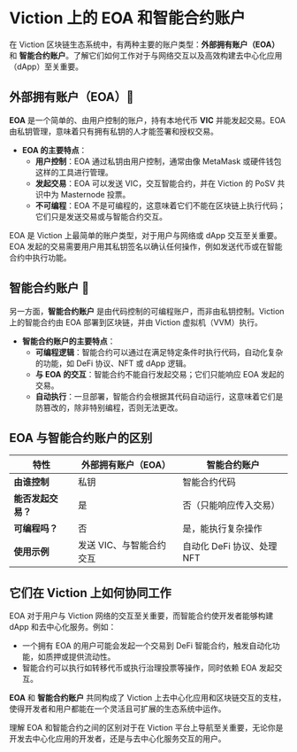 # Viction 上的 EOA 和智能合约账户

在 Viction 区块链生态系统中，有两种主要的账户类型：**外部拥有账户（EOA）** 和 **智能合约账户**。了解它们如何工作对于与网络交互以及高效构建去中心化应用（dApp）至关重要。

## 外部拥有账户（EOA）📒

**EOA** 是一个简单的、由用户控制的账户，持有本地代币 **VIC** 并能发起交易。EOA 由私钥管理，意味着只有拥有私钥的人才能签署和授权交易。

- **EOA 的主要特点**：
  - **用户控制**：EOA 通过私钥由用户控制，通常由像 MetaMask 或硬件钱包这样的工具进行管理。
  - **发起交易**：EOA 可以发送 VIC，交互智能合约，并在 Viction 的 PoSV 共识中为 Masternode 投票。
  - **不可编程**：EOA 不是可编程的，这意味着它们不能在区块链上执行代码；它们只是发送交易或与智能合约交互。

EOA 是 Viction 上最简单的账户类型，对于用户与网络或 dApp 交互至关重要。EOA 发起的交易需要用户用其私钥签名以确认任何操作，例如发送代币或在智能合约中执行功能。

## 智能合约账户 📜

另一方面，**智能合约账户** 是由代码控制的可编程账户，而非由私钥控制。Viction 上的智能合约由 EOA 部署到区块链，并由 Viction 虚拟机（VVM）执行。

- **智能合约账户的主要特点**：
  - **可编程逻辑**：智能合约可以通过在满足特定条件时执行代码，自动化复杂的功能，如 DeFi 协议、NFT 或 dApp 逻辑。
  - **与 EOA 的交互**：智能合约不能自行发起交易；它们只能响应 EOA 发起的交易。
  - **自动执行**：一旦部署，智能合约会根据其代码自动运行，这意味着它们是防篡改的，除非特别编程，否则无法更改。

## EOA 与智能合约账户的区别

| 特性                   | 外部拥有账户（EOA）                         | 智能合约账户                             |
|------------------------|-------------------------------------------|----------------------------------------|
| **由谁控制**           | 私钥                                       | 智能合约代码                           |
| **能否发起交易？**      | 是                                         | 否（只能响应传入交易）                 |
| **可编程吗？**          | 否                                         | 是，能执行复杂操作                     |
| **使用示例**            | 发送 VIC、与智能合约交互                    | 自动化 DeFi 协议、处理 NFT            |

## 它们在 Viction 上如何协同工作

EOA 对于用户与 Viction 网络的交互至关重要，而智能合约使开发者能够构建 dApp 和去中心化服务。例如：
- 一个拥有 EOA 的用户可能会发起一个交易到 DeFi 智能合约，触发自动化功能，如质押或提供流动性。
- 智能合约可以执行如转移代币或执行治理投票等操作，同时依赖 EOA 发起交互。

**EOA** 和 **智能合约账户** 共同构成了 Viction 上去中心化应用和区块链交互的支柱，使得开发者和用户都能在一个灵活且可扩展的生态系统中运作。

理解 EOA 和智能合约之间的区别对于在 Viction 平台上导航至关重要，无论你是开发去中心化应用的开发者，还是与去中心化服务交互的用户。